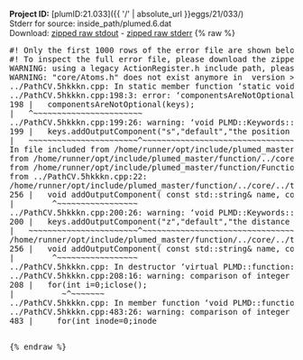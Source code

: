 **Project ID:** [plumID:21.033]({{ '/' | absolute_url }}eggs/21/033/)  
Stderr for source:  inside_path/plumed.6.dat   
Download: [zipped raw stdout](plumed.6.dat.plumed_master.stdout.txt.zip) - [zipped raw stderr](plumed.6.dat.plumed_master.stderr.txt.zip) 
{% raw %}
<pre>
#! Only the first 1000 rows of the error file are shown below
#! To inspect the full error file, please download the zipped raw stderr file above
WARNING: using a legacy ActionRegister.h include path, please use <<#include "core/ActionRegister.h">>
WARNING: "core/Atoms.h" does not exist anymore in  version >=2.10, you should change your code.
../PathCV.5hkkkn.cpp: In static member function ‘static void PLMD::function::PathCV::registerKeywords(PLMD::Keywords&)’:
../PathCV.5hkkkn.cpp:198:3: error: ‘componentsAreNotOptional’ was not declared in this scope
198 |   componentsAreNotOptional(keys);
|   ^~~~~~~~~~~~~~~~~~~~~~~~
../PathCV.5hkkkn.cpp:199:26: warning: ‘void PLMD::Keywords::addOutputComponent(const std::string&, const std::string&, const std::string&)’ is deprecated: Use addOutputComponent with four argument and specify valid types for value from scalar/vector/matrix/grid [-Wdeprecated-declarations]
199 |   keys.addOutputComponent("s","default","the position on the path");
|   ~~~~~~~~~~~~~~~~~~~~~~~^~~~~~~~~~~~~~~~~~~~~~~~~~~~~~~~~~~~~~~~~~
In file included from /home/runner/opt/include/plumed_master/function/../core/Action.h:27,
from /home/runner/opt/include/plumed_master/function/../core/ActionWithValue.h:25,
from /home/runner/opt/include/plumed_master/function/Function.h:25,
from ../PathCV.5hkkkn.cpp:22:
/home/runner/opt/include/plumed_master/function/../core/../tools/Keywords.h:256:8: note: declared here
256 |   void addOutputComponent( const std::string& name, const std::string& key, const std::string& descr );
|        ^~~~~~~~~~~~~~~~~~
../PathCV.5hkkkn.cpp:200:26: warning: ‘void PLMD::Keywords::addOutputComponent(const std::string&, const std::string&, const std::string&)’ is deprecated: Use addOutputComponent with four argument and specify valid types for value from scalar/vector/matrix/grid [-Wdeprecated-declarations]
200 |   keys.addOutputComponent("z","default","the distance from the path");
|   ~~~~~~~~~~~~~~~~~~~~~~~^~~~~~~~~~~~~~~~~~~~~~~~~~~~~~~~~~~~~~~~~~~~
/home/runner/opt/include/plumed_master/function/../core/../tools/Keywords.h:256:8: note: declared here
256 |   void addOutputComponent( const std::string& name, const std::string& key, const std::string& descr );
|        ^~~~~~~~~~~~~~~~~~
../PathCV.5hkkkn.cpp: In destructor ‘virtual PLMD::function::PathCV::~PathCV()’:
../PathCV.5hkkkn.cpp:208:16: warning: comparison of integer expressions of different signedness: ‘int’ and ‘unsigned int’ [-Wsign-compare]
208 |   for(int i=0;i<mw_n_;++i){
|               ~^~~~~~
../PathCV.5hkkkn.cpp: In constructor ‘PLMD::function::PathCV::PathCV(const PLMD::ActionOptions&)’:
../PathCV.5hkkkn.cpp:236:16: warning: comparison of integer expressions of different signedness: ‘int’ and ‘unsigned int’ [-Wsign-compare]
236 |   for(int i=0;i<mw_n_;++i){
|               ~^~~~~~
../PathCV.5hkkkn.cpp:259:11: warning: comparison of integer expressions of different signedness: ‘int’ and ‘unsigned int’ [-Wsign-compare]
259 |       if(i==mw_id_) ifiles[i]->close();
|          ~^~~~~~~~
../PathCV.5hkkkn.cpp: In member function ‘void PLMD::function::PathCV::generatePath()’:
../PathCV.5hkkkn.cpp:483:26: warning: comparison of integer expressions of different signedness: ‘int’ and ‘unsigned int’ [-Wsign-compare]
483 |     for(int inode=0;inode<nnodes;inode++){
|                     ~~~~~^~~~~~~
../PathCV.5hkkkn.cpp: In member function ‘void PLMD::function::PathCV::readMultipleWalkers()’:
../PathCV.5hkkkn.cpp:941:16: warning: comparison of integer expressions of different signedness: ‘int’ and ‘unsigned int’ [-Wsign-compare]
941 |   for(int i=0;i<mw_n_;++i){
|               ~^~~~~~
../PathCV.5hkkkn.cpp:942:9: warning: comparison of integer expressions of different signedness: ‘int’ and ‘unsigned int’ [-Wsign-compare]
942 |     if(i==mw_id_) continue;
|        ~^~~~~~~~
../PathCV.5hkkkn.cpp:957:5: error: invalid use of incomplete type ‘class PLMD::Communicator’
957 |     comm.Barrier();
|     ^~~~
In file included from /home/runner/opt/include/plumed_master/function/../core/../tools/OFile.h:25,
from /home/runner/opt/include/plumed_master/function/../core/../tools/Log.h:25,
from /home/runner/opt/include/plumed_master/function/../core/Action.h:30:
/home/runner/opt/include/plumed_master/function/../core/../tools/FileBase.h:29:7: note: forward declaration of ‘class PLMD::Communicator’
29 | class Communicator;
|       ^~~~~~~~~~~~
../PathCV.5hkkkn.cpp:958:5: error: invalid use of incomplete type ‘class PLMD::Communicator’
958 |     multi_sim_comm.Barrier();
|     ^~~~~~~~~~~~~~
/home/runner/opt/include/plumed_master/function/../core/../tools/FileBase.h:29:7: note: forward declaration of ‘class PLMD::Communicator’
29 | class Communicator;
|       ^~~~~~~~~~~~
terminate called after throwing an instance of 'PLMD::Plumed::ExceptionError'
what():
(core/PlumedMain.cpp:1499) void PLMD::PlumedMain::load(const std::string&)
An error happened while executing command env PLUMED_ROOT='/home/runner/opt/lib/plumed_master' PLUMED_VERSION='2.11.0-dev' PLUMED_HTMLDIR='/home/runner/opt/share/doc/plumed_master' PLUMED_INCLUDEDIR='/home/runner/opt/include' PLUMED_PROGRAM_NAME='plumed_master' PLUMED_IS_INSTALLED='yes' "/home/runner/opt/lib/plumed_master"/scripts/mklib.sh -n -o ./../PathCV.2.11.0-dev.so ../PathCV.cpp

[fv-az1947-39:10066] *** Process received signal ***
[fv-az1947-39:10066] Signal: Aborted (6)
[fv-az1947-39:10066] Signal code:  (-6)
[fv-az1947-39:10066] [ 0] /lib/x86_64-linux-gnu/libc.so.6(+0x45330)[0x7faec8445330]
[fv-az1947-39:10066] [ 1] /lib/x86_64-linux-gnu/libc.so.6(pthread_kill+0x11c)[0x7faec849eb2c]
[fv-az1947-39:10066] [ 2] /lib/x86_64-linux-gnu/libc.so.6(gsignal+0x1e)[0x7faec844527e]
[fv-az1947-39:10066] [ 3] /lib/x86_64-linux-gnu/libc.so.6(abort+0xdf)[0x7faec84288ff]
[fv-az1947-39:10066] [ 4] /lib/x86_64-linux-gnu/libstdc++.so.6(+0xa5ff5)[0x7faec88a5ff5]
[fv-az1947-39:10066] [ 5] /lib/x86_64-linux-gnu/libstdc++.so.6(+0xbb0da)[0x7faec88bb0da]
[fv-az1947-39:10066] [ 6] /lib/x86_64-linux-gnu/libstdc++.so.6(_ZSt10unexpectedv+0x0)[0x7faec88a5a55]
[fv-az1947-39:10066] [ 7] /lib/x86_64-linux-gnu/libstdc++.so.6(+0xa5a6f)[0x7faec88a5a6f]
[fv-az1947-39:10066] [ 8] plumed_master(+0x146dd)[0x558aa20326dd]
[fv-az1947-39:10066] [ 9] /lib/x86_64-linux-gnu/libc.so.6(+0x2a1ca)[0x7faec842a1ca]
[fv-az1947-39:10066] [10] /lib/x86_64-linux-gnu/libc.so.6(__libc_start_main+0x8b)[0x7faec842a28b]
[fv-az1947-39:10066] [11] plumed_master(+0x15365)[0x558aa2033365]
[fv-az1947-39:10066] *** End of error message ***
</pre>
{% endraw %}
